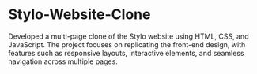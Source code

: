 # Stylo-Website-Clone
Developed a multi-page clone of the Stylo website using HTML, CSS, and JavaScript. The project focuses on replicating the front-end design, with features such as responsive layouts, interactive elements, and seamless navigation across multiple pages. 
